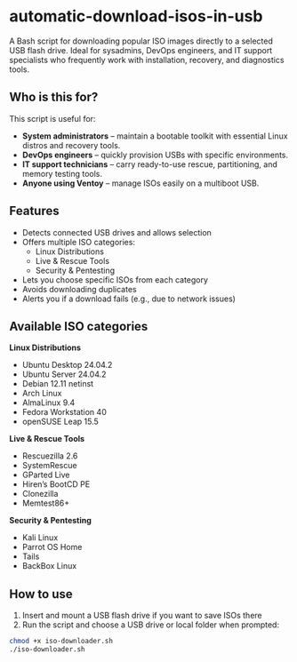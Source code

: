 # automatic-download-isos-in-usb

A Bash script for downloading popular ISO images directly to a selected USB flash drive. Ideal for sysadmins, DevOps engineers, and IT support specialists who frequently work with installation, recovery, and diagnostics tools.

## Who is this for?

This script is useful for:

- **System administrators** – maintain a bootable toolkit with essential Linux distros and recovery tools.
- **DevOps engineers** – quickly provision USBs with specific environments.
- **IT support technicians** – carry ready-to-use rescue, partitioning, and memory testing tools.
- **Anyone using Ventoy** – manage ISOs easily on a multiboot USB.

## Features

- Detects connected USB drives and allows selection
- Offers multiple ISO categories:
  - Linux Distributions
  - Live & Rescue Tools
  - Security & Pentesting
- Lets you choose specific ISOs from each category
- Avoids downloading duplicates
- Alerts you if a download fails (e.g., due to network issues)

## Available ISO categories

**Linux Distributions**
- Ubuntu Desktop 24.04.2
- Ubuntu Server 24.04.2
- Debian 12.11 netinst
- Arch Linux
- AlmaLinux 9.4
- Fedora Workstation 40
- openSUSE Leap 15.5

**Live & Rescue Tools**
- Rescuezilla 2.6
- SystemRescue
- GParted Live
- Hiren’s BootCD PE
- Clonezilla
- Memtest86+

**Security & Pentesting**
- Kali Linux
- Parrot OS Home
- Tails
- BackBox Linux

## How to use

1. Insert and mount a USB flash drive if you want to save ISOs there
2. Run the script and choose a USB drive or local folder when prompted:

```bash
chmod +x iso-downloader.sh
./iso-downloader.sh
```

